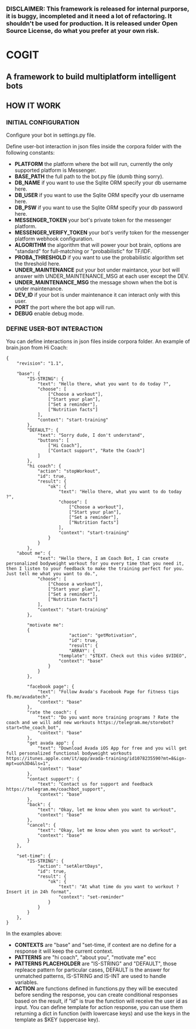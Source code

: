 ### DISCLAIMER: This framework is released for internal purporse, it is buggy, incompleted and it need a lot of refactoring. It shouldn't be used for production. It is released under Open Source License, do what you prefer at your own risk.

# COGIT
## A framework to build multiplatform intelligent bots

## HOW IT WORK
### INITIAL CONFIGURATION
Configure your bot in settings.py file.


Define user-bot interaction in json files inside the corpora folder with the following constants:

- __PLATFORM__ the platform where the bot will run, currently the only supported platform is Messenger.
- __BASE_PATH__ the full path to the bot.py file (dumb thing sorry).
- __DB_NAME__ if you want to use the Sqlite ORM specify your db username here.
- __DB_USER__ if you want to use the Sqlite ORM specify your db username here.
- __DB_PSW__ if you want to use the Sqlite ORM specify your db password here.
- __MESSENGER_TOKEN__ your bot's private token for the messenger platform.
- __MESSENGER_VERIFY_TOKEN__ your bot's verify token for the messenger platform webhook configuration.
- __ALGORITHM__ the algorithm that will power your bot brain, options are "standard" for full-matching or "probabilistic" for TF/IDF.
- __PROBA_THRESHOLD__ if you want to use the probabilistic algorithm set the threshold here.
- __UNDER_MAINTENANCE__ put your bot under maintance, your bot will answer with UNDER_MAINTENANCE_MSG at each user except the DEV.
- __UNDER_MAINTENANCE_MSG__ the message shown when the bot is under maintenance.
- __DEV_ID__ if your bot is under maintenance it can interact only with this user.
- __PORT__ the port where the bot app will run.
- __DEBUG__ enable debug mode.

### DEFINE USER-BOT INTERACTION
You can define interactions in json files inside corpora folder.
An example of brain.json from Hi Coach:
```
{
	"revision": "1.1",

	"base": {
		"IS-STRING": {
			"text": "Hello there, what you want to do today ?",
			"choose": [
				["Choose a workout"],
				["Start your plan"],
				["Set a reminder"],
				["Nutrition facts"]
			],
			"context": "start-training"
		},
		"DEFAULT": {
			"text": "Sorry dude, I don't understand",
			"buttons": [
				["Hi Coach"],
				["Contact support", "Rate the Coach"]
			]
		},
		"hi coach": {
			"action": "stopWorkout",
			"id": true,
			"result": {
				"ok": {
					"text": "Hello there, what you want to do today ?",
					"choose": [
						["Choose a workout"],
						["Start your plan"],
						["Set a reminder"],
						["Nutrition facts"]
					],
					"context": "start-training"
				}
			}
		},
    "about me": {
			"text": "Hello there, I am Coach Bot, I can create personalized bodyweight workout for you every time that you need it, then I listen to your feedback to make the training perfect for you. Just tell me what you want to do.",
			"choose": [
				["Choose a workout"],
				["Start your plan"],
				["Set a reminder"],
				["Nutrition facts"]
			],
			"context": "start-training"
		},
		
		"motivate me":
		{
						"action": "getMotivation",
						"id": true,
						"result": {
						"ARRAY": {
					"template": "$TEXT. Check out this video $VIDEO",
					"context": "base"
				}
			}
		},

		"facebook page": {
			"text": "Follow Avada's Facebook Page for fitness tips fb.me/avadatech",
			"context": "base"
		},
		"rate the coach": {
			"text": "Do you want more training programs ? Rate the coach and we will add new workouts https://telegram.me/storebot?start=the_coach_bot",
			"context": "base"
		},
		"get avada app": {
			"text": "Download Avada iOS App for free and you will get full personalized functional bodyweight workouts https://itunes.apple.com/it/app/avada-training/id1078235590?mt=8&ign-mpt=uo%3D4&ls=1",
			"context": "base"
		},
		"contact support": {
			"text": "Contact us for support and feedback https://telegram.me/coachbot_support",
			"context": "base"
		},
		"back": {
			"text": "Okay, let me know when you want to workout",
			"context": "base"
		},
		"cancel": {
			"text": "Okay, let me know when you want to workout",
			"context": "base"
		}
	},

	"set-time": {
		"IS-STRING": {
			"action": "setAlertDays",
			"id": true,
			"result": {
				"ok": {
					"text": "At what time do you want to workout ? Insert it in 24h format",
					"context": "set-reminder"
				}
			}
		}
	},
}
```


In the examples above:
- __CONTEXTS__ are  "base" and "set-time, if context are no define for a response it will keep the current context.
- __PATTERNS__  are "hi coach", "about you", "motivate me" ecc
- __PATTERNS PLACEHOLDER__ are "IS-STRING" and "DEFAULT", those repleace pattern for particular cases, DEFAULT is the answer for unmatched patterns, IS-STRING and IS-INT are used to handle variables.
- __ACTION__ are functions defined in functions.py they will be executed before sending the response, you can create conditional responses based on the result, if "id" is true the function will receive the user id as input.
You can define template for action response, you can use them returning a dict in function (with lowercase keys) and use the keys in the template as $KEY (uppercase key).
